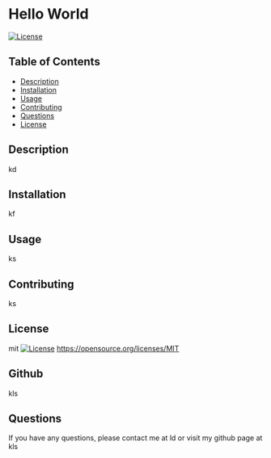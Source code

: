
# Hello World

[![License](https://img.shields.io/badge/License-MIT-yellow.svg)](https://opensource.org/licenses/MIT)

## Table of Contents
- [Description](#description)
- [Installation](#installation)
- [Usage](#usage)
- [Contributing](#contributing)
- [Questions](#questions)
- [License](#license)


## Description
kd

## Installation
kf

## Usage
ks

## Contributing
ks

## License
mit
[![License](https://img.shields.io/badge/License-MIT-yellow.svg)](https://opensource.org/licenses/MIT)
https://opensource.org/licenses/MIT


## Github
kls

## Questions
If you have any questions, please contact me at ld or visit my github page at kls

